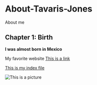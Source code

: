 # About-Tavaris-Jones
About me
## Chapter 1: Birth ##
**I was almost born in Mexico**




My favorite website [This is a link](www.finance.yahoo.com/)

[This is my index file](index.readme)

![This is a picture](https://www.worldpianonews.com/wp-content/uploads/2020/08/alicia-keys-and-boston-piano2_post-1-1536x816.jpg)

